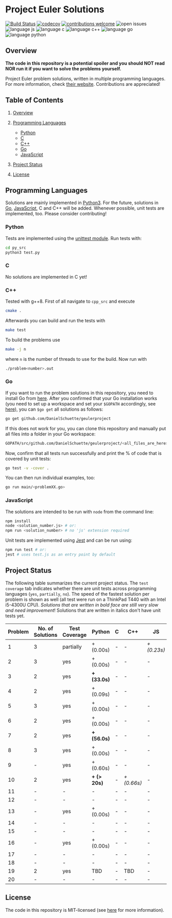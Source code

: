# Project Euler Solutions

[![Build Status](https://travis-ci.org/PhilippSchuette/projecteuler.svg?branch=master)](https://travis-ci.org/PhilippSchuette/projecteuler) [![codecov](https://codecov.io/gh/PhilippSchuette/projecteuler/branch/master/graph/badge.svg)](https://codecov.io/gh/PhilippSchuette/projecteuler) [![contributions welcome](https://img.shields.io/badge/contributions-welcome-brightgreen.svg?style=flat)](https://github.com/dwyl/esta/issues) ![open issues](https://img.shields.io/github/issues/PhilippSchuette/projecteuler.svg?style=flat) ![language js](https://img.shields.io/badge/Language-JS-blue.svg) ![language c](https://img.shields.io/badge/Language-C-blue.svg) ![language c++](https://img.shields.io/badge/Language-C++-blue.svg) ![language go](https://img.shields.io/badge/Language-Go-blue.svg) ![language python](https://img.shields.io/badge/Language-Python-blue.svg)

## <a name="overview"></a> Overview

**The code in this repository is a potential spoiler and you should NOT read NOR run it if you want to solve the problems yourself.**

Project Euler problem solutions, written in multiple programming languages. For more information, check [their website](https://projecteuler.net/). Contributions are appreciated!

## <a name="toc"></a> Table of Contents

1. [Overview](#overview)

2. [Programming Languages](#langs)

    - [Python](#python)
    - [C](#c)
    - [C++](#cpp)
    - [Go](#go)
    - [JavaScript](#js)

3. [Project Status](#project-status)

4. [License](#license)

## <a name="langs"></a> Programming Languages

Solutions are mainly implemented in [Python3](https://www.python.org/). For the future, solutions in [Go](https://golang.org/), [JavaScript](https://www.javascript.com/), C and C++ will be added. Whenever possible, unit tests are implemented, too. Please consider contributing!

### <a name="python"></a> Python

Tests are implemented using the [unittest module](https://docs.python.org/3/library/unittest.html). Run tests with:

```bash
cd py_src
python3 test.py
```

### <a name="c"></a> C

No solutions are implemented in C yet!

### <a name="cpp"></a> C++

Tested with g++8. First of all navigate to `cpp_src` and execute

```bash
cmake .
```

Afterwards you can build and run the tests with

```bash
make test
```

To build the problems use

```bash
make -j n
```

where `n` is the number of threads to use for the build.
Now run with

```bash
./problem<number>.out
```

### <a name="go"></a> Go

If you want to run the problem solutions in this repository, you need to install Go from [here](https://golang.org/). After you confirmed that your Go installation works (you need to set up a workspace and set your `$GOPATH` accordingly, see [here](https://golang.org/doc/code.html)), you can `$go get` all solutions as follows:

```bash
go get github.com/DanielSchuette/geulerproject
```

If this does not work for you, you can clone this repository and manually put all files into a folder in your Go workspace:

```bash
GOPATH/src/github.com/DanielSchuette/geulerproject/<all_files_are_here>
```

Now, confirm that all tests run successfully and print the % of code that is covered by unit tests:

```bash
go test -v -cover .
```

You can then run individual examples, too:

```bash
go run main/<problemXX.go>
```

### <a name="js"></a> JavaScript

The solutions are intended to be run with `node` from the command line:

```bash
npm install
node <solution_number.js> # or:
npm run <solution_number> # no 'js' extension required
```

Unit tests are implemented using [Jest](https://jestjs.io/docs/en/getting-started.html) and can be run using:

```bash
npm run test # or:
jest # uses test.js as an entry point by default
```

## <a name="project-status"></a> Project Status

The following table summarizes the current project status. The `test coverage` tab indicates whether there are unit tests across programming languages (`yes`, `partially`, `no`). The speed of the fastest solution per problem is shown as well (all test were run on a ThinkPad T440 with an Intel i5-4300U CPU). *Solutions that are written in bold face are still very slow and need improvement*! Solutions that are written in italics don't have unit tests yet.

| Problem | No. of Solutions | Test Coverage |      Python | C |       C++ |        JS |    Go |
| ------- | ---------------- | ------------- | ----------- |---| --------- | --------- | ----- |
|       1 |                3 |     partially |  + (0.00s)  | - |      -    |*+ (0.23s)*| + (s) |
|       2 |                3 |           yes |  + (0.00s)  | - |      -    |    -      | + (s) |
|       3 |                2 |           yes |**+ (33.0s)**| - |      -    |    -      | + (s) |
|       4 |                2 |           yes |  + (0.09s)  | - |      -    |    -      | + (s) |
|       5 |                3 |           yes |  + (0.00s)  | - |      -    |    -      | + (s) |
|       6 |                2 |           yes |  + (0.00s)  | - |      -    |    -      | + (s) |
|       7 |                2 |           yes |**+ (56.0s)**| - |      -    |    -      | + (s) |
|       8 |                3 |           yes |  + (0.00s)  | - |      -    |    -      | + (s) |
|       9 |                - |           yes |  + (0.60s)  | - |      -    |    -      | + (s) |
|      10 |                2 |           yes |**+ (> 20s)**| - |*+ (0.66s)*|    -      | + (s) |
|      11 |                - |             - |     -       | - |      -    |    -      |    -  |
|      12 |                - |             - |     -       | - |      -    |    -      |    -  |
|      13 |                - |           yes |  + (0.00s)  | - |      -    |    -      |    -  |
|      14 |                - |             - |     -       | - |      -    |    -      |    -  |
|      15 |                - |             - |     -       | - |      -    |    -      |    -  |
|      16 |                - |           yes |  + (0.00s)  | - |      -    |    -      |    -  |
|      17 |                - |             - |     -       | - |      -    |    -      |    -  |
|      18 |                - |             - |     -       | - |      -    |    -      |    -  |
|      19 |                2 |           yes |     TBD     | - |      TBD  |    -      |    -  |
|      20 |                - |             - |     -       | - |      -    |    -      |    -  |


## <a name="license"></a> License

The code in this repository is MIT-licensed (see [here](./LICENSE.md) for more information).
